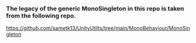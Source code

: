 ### The legacy of the generic MonoSingleton in this repo is taken from the following repo.
https://github.com/sametk13/UnityUtilts/tree/main/MonoBehaviour/MonoSingleton
